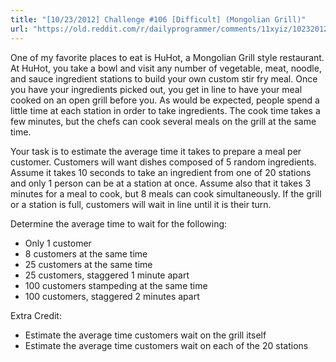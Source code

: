 ```yaml
---
title: "[10/23/2012] Challenge #106 [Difficult] (Mongolian Grill)"
url: "https://old.reddit.com/r/dailyprogrammer/comments/11xyiz/10232012_challenge_106_difficult_mongolian_grill/"
---
```


One of my favorite places to eat is HuHot, a Mongolian Grill style restaurant.  At HuHot, you take a bowl and visit any number of vegetable, meat, noodle, and sauce ingredient stations to build your own custom stir fry meal.  Once you have your ingredients picked out, you get in line to have your meal cooked on an open grill before you.  As would be expected, people spend a little time at each station in order to take ingredients.  The cook time takes a few minutes, but the chefs can cook several meals on the grill at the same time.

Your task is to estimate the average time it takes to prepare a meal per customer.  Customers will want dishes composed of 5 random ingredients.  Assume it takes 10 seconds to take an ingredient from one of 20 stations and only 1 person can be at a station at once.  Assume also that it takes 3 minutes for a meal to cook, but 8 meals can cook simultaneously.  If the grill or a station is full, customers will wait in line until it is their turn.

Determine the average time to wait for the following:

- Only 1 customer
- 8 customers at the same time
- 25 customers at the same time
- 25 customers, staggered 1 minute apart
- 100 customers stampeding at the same time
- 100 customers, staggered 2 minutes apart

Extra Credit:

- Estimate the average time customers wait on the grill itself
- Estimate the average time customers wait on each of the 20 stations